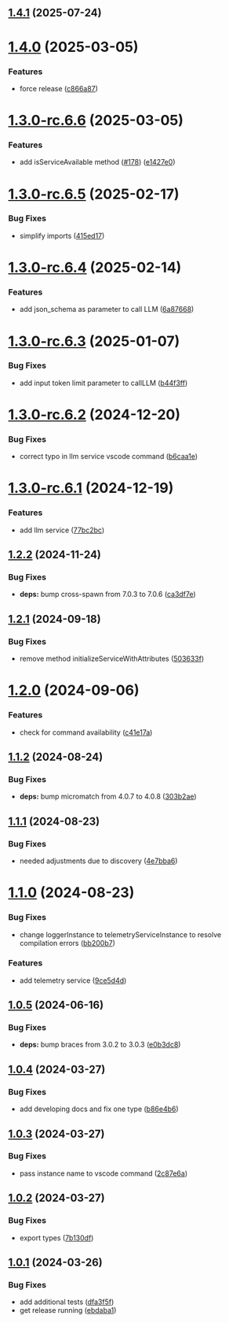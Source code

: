## [1.4.1](https://github.com/forcedotcom/salesforcedx-vscode-service-provider/compare/1.4.0...1.4.1) (2025-07-24)



# [1.4.0](https://github.com/forcedotcom/salesforcedx-vscode-service-provider/compare/1.3.0-rc.6.6...1.4.0) (2025-03-05)


### Features

* force release ([c866a87](https://github.com/forcedotcom/salesforcedx-vscode-service-provider/commit/c866a87e4bb30451b0e430f735eb7d602e40e4e3))



# [1.3.0-rc.6.6](https://github.com/forcedotcom/salesforcedx-vscode-service-provider/compare/1.3.0-rc.6.5...1.3.0-rc.6.6) (2025-03-05)


### Features

* add isServiceAvailable method ([#178](https://github.com/forcedotcom/salesforcedx-vscode-service-provider/issues/178)) ([e1427e0](https://github.com/forcedotcom/salesforcedx-vscode-service-provider/commit/e1427e04800a89034b5628562f17153b671dba6f))



# [1.3.0-rc.6.5](https://github.com/forcedotcom/salesforcedx-vscode-service-provider/compare/1.3.0-rc.6.4...1.3.0-rc.6.5) (2025-02-17)


### Bug Fixes

* simplify imports ([415ed17](https://github.com/forcedotcom/salesforcedx-vscode-service-provider/commit/415ed174da38312e842db646724c955aea791e04))



# [1.3.0-rc.6.4](https://github.com/forcedotcom/salesforcedx-vscode-service-provider/compare/1.3.0-rc.6.3...1.3.0-rc.6.4) (2025-02-14)


### Features

* add json_schema as parameter to call LLM ([6a87668](https://github.com/forcedotcom/salesforcedx-vscode-service-provider/commit/6a87668bc3804f1e9284753c665a0a41e9cace79))



# [1.3.0-rc.6.3](https://github.com/forcedotcom/salesforcedx-vscode-service-provider/compare/1.3.0-rc.6.2...1.3.0-rc.6.3) (2025-01-07)


### Bug Fixes

* add input token limit parameter to callLLM ([b44f3ff](https://github.com/forcedotcom/salesforcedx-vscode-service-provider/commit/b44f3ff95807bddf5cb175f2d2811a1c7624c63a))



# [1.3.0-rc.6.2](https://github.com/forcedotcom/salesforcedx-vscode-service-provider/compare/1.3.0-rc.6.1...1.3.0-rc.6.2) (2024-12-20)


### Bug Fixes

* correct typo in llm service vscode command ([b6caa1e](https://github.com/forcedotcom/salesforcedx-vscode-service-provider/commit/b6caa1e9a876bb9d26f049eed86a3efcb4976c52))



# [1.3.0-rc.6.1](https://github.com/forcedotcom/salesforcedx-vscode-service-provider/compare/1.2.2...1.3.0-rc.6.1) (2024-12-19)


### Features

* add llm service ([77bc2bc](https://github.com/forcedotcom/salesforcedx-vscode-service-provider/commit/77bc2bcee987c770c6533519c05be91435b03e55))



## [1.2.2](https://github.com/forcedotcom/salesforcedx-vscode-service-provider/compare/1.2.1...1.2.2) (2024-11-24)


### Bug Fixes

* **deps:** bump cross-spawn from 7.0.3 to 7.0.6 ([ca3df7e](https://github.com/forcedotcom/salesforcedx-vscode-service-provider/commit/ca3df7e29e6998de0dedf2259e63e0e738cde032))



## [1.2.1](https://github.com/forcedotcom/salesforcedx-vscode-service-provider/compare/1.2.0...1.2.1) (2024-09-18)


### Bug Fixes

* remove method initializeServiceWithAttributes ([503633f](https://github.com/forcedotcom/salesforcedx-vscode-service-provider/commit/503633fef6ff1ba749d2d6c00c264063e9ac1876))



# [1.2.0](https://github.com/forcedotcom/salesforcedx-vscode-service-provider/compare/1.1.2...1.2.0) (2024-09-06)


### Features

* check for command availability ([c41e17a](https://github.com/forcedotcom/salesforcedx-vscode-service-provider/commit/c41e17a3d9c407e0c9ee1b0440049f12732b60e5))



## [1.1.2](https://github.com/forcedotcom/salesforcedx-vscode-service-provider/compare/1.1.1...1.1.2) (2024-08-24)


### Bug Fixes

* **deps:** bump micromatch from 4.0.7 to 4.0.8 ([303b2ae](https://github.com/forcedotcom/salesforcedx-vscode-service-provider/commit/303b2ae79e4c76cf50edf4b5bce164a5b9be8f57))



## [1.1.1](https://github.com/forcedotcom/salesforcedx-vscode-service-provider/compare/1.1.0...1.1.1) (2024-08-23)


### Bug Fixes

* needed adjustments due to discovery ([4e7bba6](https://github.com/forcedotcom/salesforcedx-vscode-service-provider/commit/4e7bba64a19d9278dad1a96999e51ccf96fa2fa7))



# [1.1.0](https://github.com/forcedotcom/salesforcedx-vscode-service-provider/compare/1.0.5...1.1.0) (2024-08-23)


### Bug Fixes

* change loggerInstance to telemetryServiceInstance to resolve compilation errors ([bb200b7](https://github.com/forcedotcom/salesforcedx-vscode-service-provider/commit/bb200b7635e486946a90b29f43b3ccfbf8d2b228))


### Features

* add telemetry service ([9ce5d4d](https://github.com/forcedotcom/salesforcedx-vscode-service-provider/commit/9ce5d4d633c3ce12e2138f11160da5b1dacae7ac))



## [1.0.5](https://github.com/forcedotcom/salesforcedx-vscode-service-provider/compare/1.0.4...1.0.5) (2024-06-16)


### Bug Fixes

* **deps:** bump braces from 3.0.2 to 3.0.3 ([e0b3dc8](https://github.com/forcedotcom/salesforcedx-vscode-service-provider/commit/e0b3dc83deb29d9c27bb177e5d0784d8f5e2ecb5))



## [1.0.4](https://github.com/forcedotcom/salesforcedx-vscode-service-provider/compare/1.0.3...1.0.4) (2024-03-27)


### Bug Fixes

* add developing docs and fix one type ([b86e4b6](https://github.com/forcedotcom/salesforcedx-vscode-service-provider/commit/b86e4b6ed3122abb604e31fd952c27d0f6411385))



## [1.0.3](https://github.com/forcedotcom/salesforcedx-vscode-service-provider/compare/1.0.2...1.0.3) (2024-03-27)


### Bug Fixes

* pass instance name to vscode command ([2c87e6a](https://github.com/forcedotcom/salesforcedx-vscode-service-provider/commit/2c87e6a31b8c88f62ca5e62a7c6e2b4e2062d70d))



## [1.0.2](https://github.com/forcedotcom/salesforcedx-vscode-service-provider/compare/1.0.1...1.0.2) (2024-03-27)


### Bug Fixes

* export types ([7b130df](https://github.com/forcedotcom/salesforcedx-vscode-service-provider/commit/7b130df0b6f259fb387bfd17e3801351527e3c67))



## [1.0.1](https://github.com/forcedotcom/salesforcedx-vscode-service-provider/compare/dfa3f5f5012559155c9e7d44521a5d6fce8fd92c...1.0.1) (2024-03-26)


### Bug Fixes

* add additional tests ([dfa3f5f](https://github.com/forcedotcom/salesforcedx-vscode-service-provider/commit/dfa3f5f5012559155c9e7d44521a5d6fce8fd92c))
* get release running ([ebdaba1](https://github.com/forcedotcom/salesforcedx-vscode-service-provider/commit/ebdaba1b7b21c3df320918e2069f1ed6f29fecaa))




